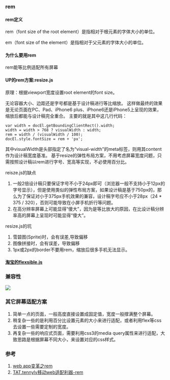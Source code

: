 ### rem
#### rem定义
rem（font size of the root element）是指相对于根元素的字体大小的单位。

em（font size of the element）是指相对于父元素的字体大小的单位。
#### 为什么要用rem
rem能等比例适配所有屏幕
#### UP的rem方案:resize.js
原理：根据viewport宽度设置root element的font size。

无论容器大小、边距还是字号都是基于设计稿进行等比缩放。
这样做最终的效果是无论页面在PC、Pad、iPhone6 plus、iPhone6还是iPhone5上呈现的效果，缩放后都能与设计稿完全重合。
主要的就是其中这几行代码：
```
var width = docEl.getBoundingClientRect().width;
width = width > 768 ? visualWidth : width;
rem = width / (visualWidth / 100);
docEl.style.fontSize = rem + 'px';
```
其中visualWidth是头部指定了名为“visual-width”的meta标签，则用其content作为设计稿宽度基准。
基于resize的弹性布局方案，不用考虑屏幕宽度问题，只需按照设计稿以rem进行字号、宽高等实现，不必使用百分比。

reisze.js的缺点
1. 一般2倍设计稿只要保证字号不小于24px即可（浏览器一般不支持小于12px的字号显示），但是使用类似的弹性布局方案，如果设计稿是基于750px的，那么为了保证对小于375px手机效果的兼容，设计稿字号应不小于28px（24 * 375 / 320），否则可能导致在小屏手机折行等问题。
2. 在高分辨率屏幕上可能显得“傻大”，因为是等比放大的原因，在比设计稿分辨率高的屏幕上呈现时可能显得“傻大”。

resize.js的坑
1. 雪碧图(Sprite)时，会有误差,导致偏移
2. 图像拼接时，会有误差，导致偏移
3. 1px或2px的border不要用rem，缩放后很多手机无法显示。

#### [淘宝的flexsible.js](https://github.com/amfe/lib-flexible)


### 兼容性
![](http://7jpp2v.com1.z0.glb.clouddn.com/0a269f05e4fb51f561d060eb24e864b11458889628.png)

### 其它屏幕适配方案
1. 简单一点的页面，一般高度直接设置成固定值，宽度一般撑满整个屏幕。
2. 稍复杂一些的是利用百分比设置元素的大小来进行适配，或者利用flex等css去设置一些需要定制的宽度。
3. 再复杂一些的响应式页面，需要利用css3的media query属性来进行适配，大致思路是根据屏幕不同大小，来设置对应的css样式。

### 参考
1. [web app变革之rem](https://isux.tencent.com/web-app-rem.html)
2. [TAT.tennylv移动web适配利器-rem](http://www.alloyteam.com/2016/03/mobile-web-adaptation-tool-rem/)
